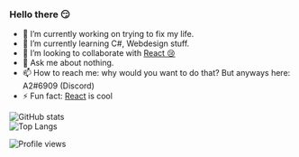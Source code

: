 ### Hello there 😏


- 🔭 I’m currently working on trying to fix my life.
- 🌱 I’m currently learning C#, Webdesign stuff.
- 👯 I’m looking to collaborate with [React 😢](https://github.com/reactdev1337)
- 💬 Ask me about nothing.
- 📫 How to reach me: why would you want to do that? But anyways here: A2#6909 (Discord)
- ⚡ Fun fact: [React](https://github.com/reactdev1337) is cool

![GitHub stats](https://github-readme-stats.vercel.app/api?username=A2uma0&show_icons=true&theme=tokyonight)
<br>
![Top Langs](https://github-readme-stats.vercel.app/api/top-langs/?username=A2uma0&layout=compact&theme=tokyonight)

![Profile views](https://gpvc.arturio.dev/A2uma0)

